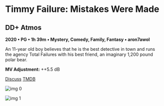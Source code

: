 # Timmy Failure: Mistakes Were Made

## DD+ Atmos

**2020 • PG • 1h 39m • Mystery, Comedy, Family, Fantasy • aron7awol**

An 11-year old boy believes that he is the best detective in town and runs the agency Total Failures with his best friend, an imaginary 1,200 pound polar bear.

**MV Adjustment:** ++5.5 dB

[Discuss](https://www.avsforum.com/threads/bass-eq-for-filtered-movies.2995212/post-59288088)  [TMDB](550440)

![img 0](https://i.imgur.com/ElXaWd1.jpg)

![img 1](https://i.imgur.com/9LbsJZz.png)

